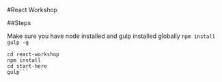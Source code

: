 #React Workshop

##Steps

Make sure you have node installed and gulp installed globally
`npm install gulp -g`

```git clone https://github.com/mattfairley/react-workshop.git
cd react-workshop
npm install
cd start-here
gulp```